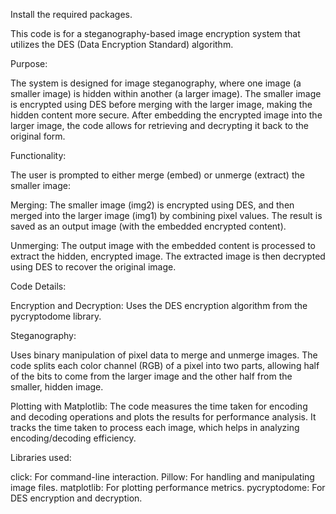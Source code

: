 Install the required packages.

This code is for a steganography-based image encryption system that utilizes the DES (Data Encryption Standard) algorithm.

Purpose:

The system is designed for image steganography, where one image (a smaller image) is hidden within another (a larger image).
The smaller image is encrypted using DES before merging with the larger image, making the hidden content more secure.
After embedding the encrypted image into the larger image, the code allows for retrieving and decrypting it back to the original form.

Functionality:

The user is prompted to either merge (embed) or unmerge (extract) the smaller image:

Merging:
The smaller image (img2) is encrypted using DES, and then merged into the larger image (img1) by combining pixel values.
The result is saved as an output image (with the embedded encrypted content).

Unmerging:
The output image with the embedded content is processed to extract the hidden, encrypted image.
The extracted image is then decrypted using DES to recover the original image.

Code Details:

Encryption and Decryption: Uses the DES encryption algorithm from the pycryptodome library.

Steganography:

Uses binary manipulation of pixel data to merge and unmerge images.
The code splits each color channel (RGB) of a pixel into two parts, allowing half of the bits to come from the larger image and the other 
half from the smaller, hidden image.

Plotting with Matplotlib:
The code measures the time taken for encoding and decoding operations and plots the results for performance analysis.
It tracks the time taken to process each image, which helps in analyzing encoding/decoding efficiency.

Libraries used:

click: For command-line interaction.
Pillow: For handling and manipulating image files.
matplotlib: For plotting performance metrics.
pycryptodome: For DES encryption and decryption.